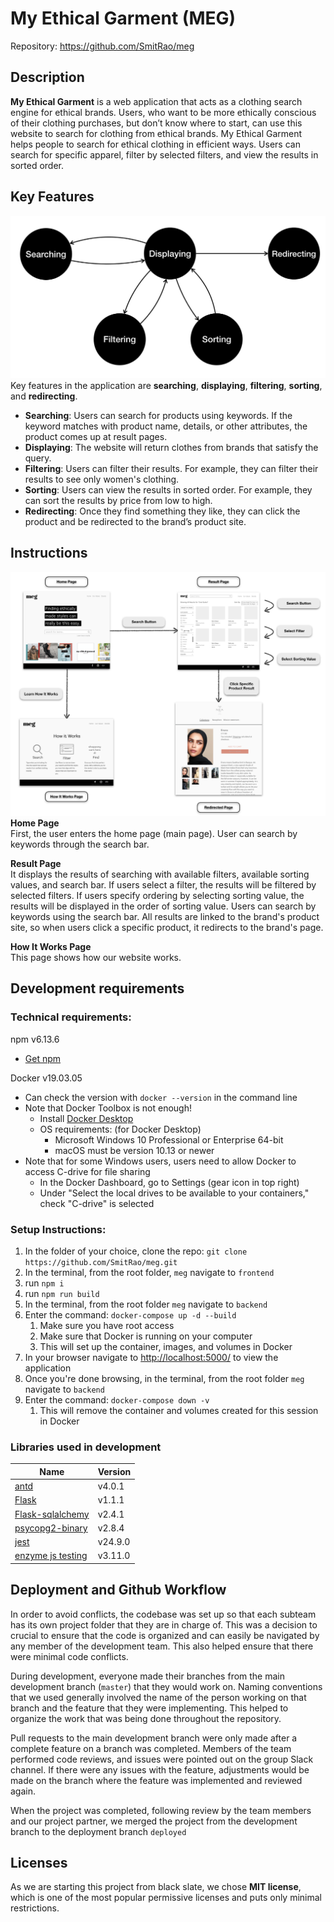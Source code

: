 # My Ethical Garment (MEG)

Repository: https://github.com/SmitRao/meg

## Description 
 **My Ethical Garment** is a web application that acts as a clothing search engine for ethical brands. 
 Users, who want to be more ethically conscious of their clothing purchases, but don’t know where to start, can use this website to search for clothing from ethical brands. My Ethical Garment helps people to search for ethical clothing in efficient ways. Users can search for specific apparel, filter by selected filters, and view the results in sorted order.

## Key Features
![UserWorkFlow](https://github.com/SmitRao/meg/blob/deliverables/deliverables/user_workflow_2.png)
 Key features in the application are **searching**, **displaying**, **filtering**, **sorting**, and **redirecting**.
 * **Searching**: Users can search for products using keywords. If the keyword matches with product name, details, or other attributes, the product comes up at result pages. 
 * **Displaying**: The website will return clothes from brands that satisfy the query.
 * **Filtering**: Users can filter their results. For example, they can filter their results to see only women's clothing.
 * **Sorting**: Users can view the results in sorted order. For example, they can sort the results by price from low to high.
 * **Redirecting**: Once they find something they like, they can click the product and be redirected to the brand’s product site.

## Instructions
![UserWorkFlow](https://github.com/SmitRao/meg/blob/deliverables/deliverables/workflow_with_screenshots.png)
 **Home Page**<br>
 First, the user enters the home page (main page). User can search by keywords through the search bar.
 
 **Result Page**<br>
 It displays the results of searching with available filters, available sorting values, and search bar. If users select a filter, the results will be filtered by selected filters. If users specify ordering by selecting sorting value, the results will be displayed in the order of sorting value. Users can search by keywords using the search bar. All results are linked to the brand's product site, so when users click a specific product, it redirects to the brand's page.
 
 **How It Works Page**<br>
 This page shows how our website works.

 
 ## Development requirements

### Technical requirements:

npm v6.13.6
  - [Get npm](https://www.npmjs.com/get-npm)

Docker v19.03.05
  - Can check the version with `docker --version` in the command line
  - Note that Docker Toolbox is not enough!
    - Install [Docker Desktop](https://www.docker.com/products/docker-desktop)
    - OS requirements: (for Docker Desktop)
      - Microsoft Windows 10 Professional or Enterprise 64-bit
      - macOS must be version 10.13 or newer
  - Note that for some Windows users, users need to allow Docker to access C-drive for file sharing
    - In the Docker Dashboard, go to Settings (gear icon in top right)
    - Under "Select the local drives to be available to your containers," check "C-drive" is selected

### Setup Instructions:
 1. In the folder of your choice, clone the repo: `git clone https://github.com/SmitRao/meg.git`
 2. In the terminal, from the root folder, `meg` navigate to `frontend` 
 3. run `npm i`
 4. run `npm run build`
 5. In the terminal, from the root folder `meg` navigate to `backend`
 6. Enter the command: `docker-compose up -d --build`
    1. Make sure you have root access
    2. Make sure that Docker is running on your computer
    3. This will set up the container, images, and volumes in Docker
 7. In your browser navigate to [http://localhost:5000/](http://localhost:5000/) to view the application
 8. Once you're done browsing, in the terminal, from the root folder `meg` navigate to `backend`
 9. Enter the command: `docker-compose down -v`
    1.  This will remove the container and volumes created for this session in Docker

### Libraries used in development

Name|Version|
--|--|
[antd](https://ant.design) | v4.0.1
[Flask](https://flask.palletsprojects.com/en/1.1.x/) | v1.1.1
[Flask-sqlalchemy](https://flask-sqlalchemy.palletsprojects.com/en/2.x/) | v2.4.1
[psycopg2-binary](https://www.psycopg.org/docs/) | v2.8.4
[jest](https://www.npmjs.com/package/jest)| v24.9.0
[enzyme js testing](https://www.npmjs.com/package/enzyme)| v3.11.0
 
 ## Deployment and Github Workflow

In order to avoid conflicts, the codebase was set up so that each subteam has its own project folder that they are in charge of. This was a decision to crucial to ensure that the code is organized and can easily be navigated by any member of the development team. This also helped ensure that there were minimal code conflicts.

During development, everyone made their branches from the main development branch (`master`) that they would work on. Naming conventions that we used generally involved the name of the person working on that branch and the feature that they were implementing. This helped to organize the work that was being done throughout the repository.

Pull requests to the main development branch were only made after a complete feature on a branch was completed. Members of the team performed code reviews, and issues were pointed out on the group Slack channel. If there were any issues with the feature, adjustments would be made on the branch where the feature was implemented and reviewed again.

When the project was completed, following review by the team members and our project partner, we merged the project from the development branch to the deployment branch `deployed`

 ## Licenses 
 As we are starting this project from black slate, we chose **MIT license**, which is one of the most popular permissive licenses and puts only minimal restrictions.